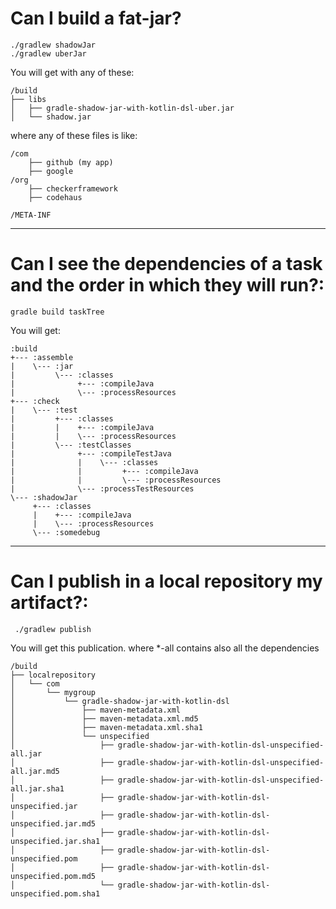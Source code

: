 
# Can I build a fat-jar?
```
./gradlew shadowJar
./gradlew uberJar
```
You will get with any of these:
```
/build
├── libs
│   ├── gradle-shadow-jar-with-kotlin-dsl-uber.jar
│   └── shadow.jar

```

where any of these files is like:
```
/com
    ├── github (my app)
    ├── google 
/org
    ├── checkerframework
    ├── codehaus

/META-INF

```
---
# Can I see the dependencies of a task and the order in which they will run?:
```
gradle build taskTree
```
You will get:
```
:build
+--- :assemble
|    \--- :jar
|         \--- :classes
|              +--- :compileJava
|              \--- :processResources
+--- :check
|    \--- :test
|         +--- :classes
|         |    +--- :compileJava
|         |    \--- :processResources
|         \--- :testClasses
|              +--- :compileTestJava
|              |    \--- :classes
|              |         +--- :compileJava
|              |         \--- :processResources
|              \--- :processTestResources
\--- :shadowJar
     +--- :classes
     |    +--- :compileJava
     |    \--- :processResources
     \--- :somedebug
```
---

# Can I publish in a local repository my artifact?:
```
 ./gradlew publish
```
You will get this publication. where *-all contains also all the dependencies 
```
/build
├── localrepository
│   └── com
│       └── mygroup
│           └── gradle-shadow-jar-with-kotlin-dsl
│               ├── maven-metadata.xml
│               ├── maven-metadata.xml.md5
│               ├── maven-metadata.xml.sha1
│               └── unspecified
│                   ├── gradle-shadow-jar-with-kotlin-dsl-unspecified-all.jar
│                   ├── gradle-shadow-jar-with-kotlin-dsl-unspecified-all.jar.md5
│                   ├── gradle-shadow-jar-with-kotlin-dsl-unspecified-all.jar.sha1
│                   ├── gradle-shadow-jar-with-kotlin-dsl-unspecified.jar
│                   ├── gradle-shadow-jar-with-kotlin-dsl-unspecified.jar.md5
│                   ├── gradle-shadow-jar-with-kotlin-dsl-unspecified.jar.sha1
│                   ├── gradle-shadow-jar-with-kotlin-dsl-unspecified.pom
│                   ├── gradle-shadow-jar-with-kotlin-dsl-unspecified.pom.md5
│                   └── gradle-shadow-jar-with-kotlin-dsl-unspecified.pom.sha1

```
